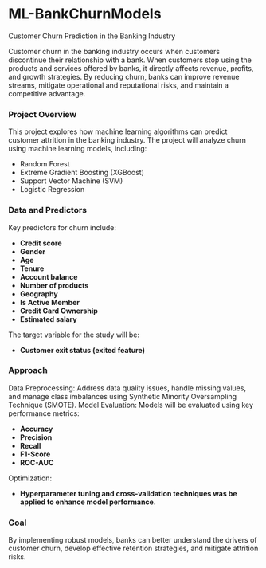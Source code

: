 # ML-BankChurnModels
Customer Churn Prediction in the Banking Industry

Customer churn in the banking industry occurs when customers discontinue their relationship with a bank. When customers stop using the products and services offered by banks, it directly affects revenue, profits, and growth strategies. By reducing churn, banks can improve revenue streams, mitigate operational and reputational risks, and maintain a competitive advantage.

### Project Overview
This project explores how machine learning algorithms can predict customer attrition in the banking industry. The project will analyze churn using machine learning models, including:
- Random Forest
- Extreme Gradient Boosting (XGBoost)
- Support Vector Machine (SVM)
- Logistic Regression
  
### Data and Predictors  
Key predictors for churn include:  
- **Credit score**  
- **Gender**  
- **Age**  
- **Tenure**  
- **Account balance**  
- **Number of products**  
- **Geography**  
- **Is Active Member**  
- **Credit Card Ownership**  
- **Estimated salary**
  
The target variable for the study will be:  
- **Customer exit status (exited feature)**  

### Approach
Data Preprocessing: Address data quality issues, handle missing values, and manage class imbalances using Synthetic Minority Oversampling Technique (SMOTE).
Model Evaluation: Models will be evaluated using key performance metrics:
- **Accuracy**
- **Precision**
- **Recall**
- **F1-Score**
- **ROC-AUC**

Optimization:
- **Hyperparameter tuning and cross-validation techniques was be applied to enhance model performance.**

### Goal
By implementing robust models, banks can better understand the drivers of customer churn, develop effective retention strategies, and mitigate attrition risks.



